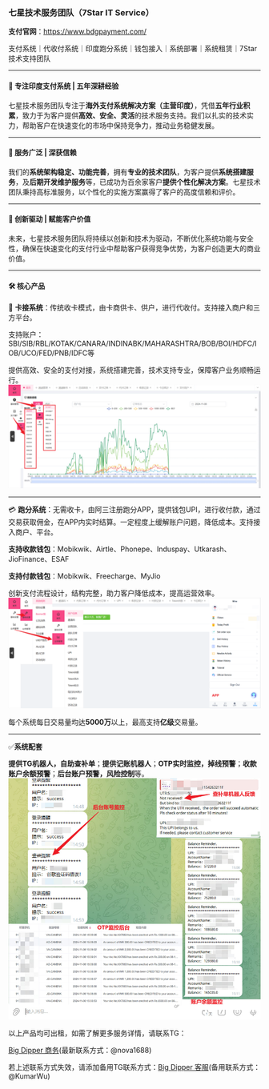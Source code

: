 ### **七星技术服务团队（7Star IT Service）**

**支付官网**：https://www.bdgpayment.com/

支付系统｜代收付系统｜印度跑分系统｜钱包接入｜系统部署｜系统租赁｜7Star技术支持团队
***

#### 📍 **专注印度支付系统 | 五年深耕经验**

七星技术服务团队专注于**海外支付系统解决方案（主营印度）**，凭借**五年行业积累**，致力于为客户提供**高效、安全、灵活**的技术服务支持。我们以扎实的技术实力，帮助客户在快速变化的市场中保持竞争力，推动业务稳健发展。
***

#### 💼 **服务广泛 | 深获信赖**

我们的**系统架构稳定、功能完善**，拥有**专业的技术团队**，为客户提供**系统搭建服务**，及**后期开发维护服务**等，已成功为百余家客户**提供个性化解决方案**。七星技术团队秉持高标准服务，以个性化的实施方案赢得了客户的高度信赖和评价。
***

#### 🚀 **创新驱动 | 赋能客户价值**

未来，七星技术服务团队将持续以创新和技术为驱动，不断优化系统功能与安全性，确保在快速变化的支付行业中帮助客户获得竞争优势，为客户创造更大的商业价值。
***

#### 🛠️ **核心产品**

🔗 **卡接系统**：传统收卡模式，由卡商供卡、供户，进行代收付。支持接入商户和三方平台。

支持账户：SBI/SIB/RBL/KOTAK/CANARA/INDINABK/MAHARASHTRA/BOB/BOI/HDFC/IOB/UCO/FED/PNB/IDFC等

提供高效、安全的支付对接，系统搭建完善，技术支持专业，保障客户业务顺畅运行。
![卡接系统后台示例](https://github.com/JonathanTrum/BigDipper-IndianPayment/blob/main/%E5%8D%A1%E6%8E%A5%E5%90%8E%E5%8F%B0%E7%A4%BA%E4%BE%8B.jpg)

***
💳 **跑分系统**：无需收卡，由阿三注册跑分APP，提供钱包UPI，进行收付款，通过交易获取佣金，在APP内实时结算。一定程度上缓解账户问题，降低成本。支持接入商户、平台。

**支持收款钱包**：Mobikwik、Airtle、Phonepe、Induspay、Utkarash、JioFinance、ESAF

**支持付款钱包**：Mobikwik、Freecharge、MyJio

创新支付流程设计，结构完整，助力客户降低成本，提高运营效率。
![跑分系统后台示例](https://github.com/JonathanTrum/BigDipper-IndianPayment/blob/main/%E8%B7%91%E5%88%86%E5%90%8E%E5%8F%B0%E7%A4%BA%E4%BE%8B.png)


每个系统每日交易量均达**5000万**以上，最高支持**亿级**交易量。


***
✅**系统配套**

**提供TG机器人，自助查补单**；**提供记账机器人**；**OTP实时监控，掉线预警**；**收款账户余额预警**；**后台账户预警，风险控制**等。
![机器人示例](https://github.com/JonathanTrum/BigDipper-IndianPayment/blob/main/%E6%9C%BA%E5%99%A8%E4%BA%BA%E7%9B%91%E6%8E%A7%E7%A4%BA%E4%BE%8B.jpg)


以上产品均可出租，如需了解更多服务详情，请联系TG：

[Big Dipper 商务](https://t.me/nova1688)(最新联系方式：@nova1688)

若上述联系方式失效，请添加备用TG联系方式：[Big Dipper 客服](https://t.me/KumarWu)(备用联系方式：@KumarWu)





